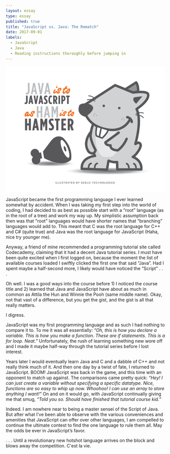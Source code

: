 ```yaml
---
layout: essay
type: essay
published: true
title: "JavaScript vs. Java: The Rematch"
date: 2017-09-01
labels:
  - JavaScript
  - Java
  - Reading instructions thoroughly before jumping in
---
```


<img class="ui fluid image" src="../images/java-vs-javascript.jpg">

JavaScript became the first programming language I ever learned somewhat by accident. When I was taking my first step into the world of coding, I had decided to as best as possible start with a “root” language (as in the root of a tree) and work my way up. My simplistic assumption back then was that “root” languages would have shorter names that “branching” languages would add to. This meant that C was the root language for C++ and C# (quite true) and Java was the root language for JavaScript (Haha, nice try younger me).

Anyway, a friend of mine recommended a programming tutorial site called Codecademy, claiming that it had a decent Java tutorial series. I must have been quite excited when I first logged on, because the moment the list of available courses loaded I swiftly clicked the first one that said “Java”. Had I spent maybe a half-second more, I likely would have noticed the “Script” . . .

Oh well. I was a good ways into the course before 1) I noticed the course title and 2) learned that Java and JavaScript have about as much in common as Attila the Hun and Winnie the Pooh (same middle name). Okay, not that vast of a difference, but you get the gist, and the gist is all that really matters.

I digress.

JavaScript was my first programming language and as such I had nothing to compare it to. To me it was all essentially: *“Oh, this is how you declare a variable. This is how you make a function. These are if statements. This is a for loop. Neat.”* Unfortunately, the rush of learning something new wore off and I made it maybe half-way through the tutorial series before I lost interest.

Years later I would eventually learn Java and C and a dabble of C++ and not really think much of it. And then one day by a twist of fate, I returned to JavaScript. BOOM! JavaScript was back in the game, and this time with an opponent to match up against. The comparisons came pretty quick: *“Hey! I can just create a variable without specifying a specific datatype. Nice, functions are so easy to whip up now. Whoohoo! I can use an array to store anything I want!”* On and on it would go, with JavaScript continually giving me that smug, *“Told you so. Should have finished that tutorial course kid.”*

Indeed. I am nowhere near to being a master sensei of the Script of Java. But after what I’ve been able to observe with the various conveniences and amenities that JavaScript can offer over other languages, I am compelled to continue the ultimate contest to find the one language to rule them all. May the odds be ever in JavaScript’s favor.

. . . Until a revolutionary new hotshot language arrives on the block and blows away the competition. C'est la vie. <i class="square icon"></i>
